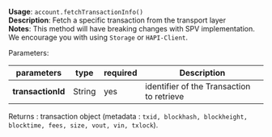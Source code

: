 **Usage**: `account.fetchTransactionInfo()`    
**Description**: Fetch a specific transaction from the transport layer    
**Notes**: This method will have breaking changes with SPV implementation. We encourage you with using `Storage` or `HAPI-Client`.   

Parameters:   

| parameters        | type   | required       | Description                                          |  
|-------------------|--------|----------------| -----------------------------------------------------|
| **transactionId** | String | yes            | identifier of the Transaction to retrieve            |

Returns : transaction object (metadata : `txid, blockhash, blockheight, blocktime, fees, size, vout, vin, txlock`).
